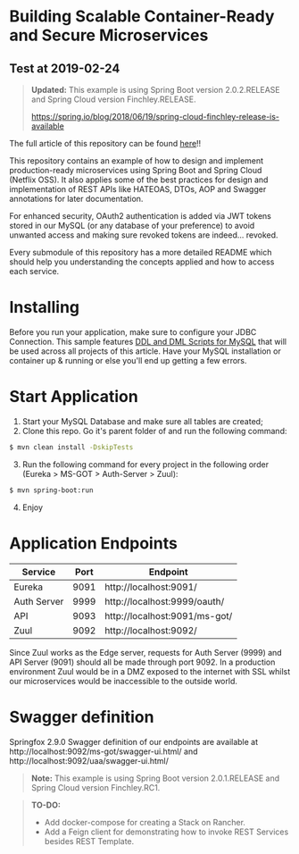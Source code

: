 # Building Scalable Container-Ready and Secure Microservices

## Test at 2019-02-24

> **Updated:**
> This example is using Spring Boot version 2.0.2.RELEASE and Spring Cloud version Finchley.RELEASE.
>
> https://spring.io/blog/2018/06/19/spring-cloud-finchley-release-is-available
>


The full article of this repository can be found [here][article]!!

This repository contains an example of how to design and implement production-ready microservices using Spring Boot and Spring Cloud (Netflix OSS). It also applies some of the best practices for design and implementation of REST APIs like HATEOAS, DTOs, AOP and Swagger annotations for later documentation.

For enhanced security, OAuth2 authentication is added via JWT tokens stored in our MySQL (or any database of your preference) to avoid unwanted access and making sure revoked tokens are indeed... revoked.

Every submodule of this repository has a more detailed README which should help you understanding the concepts applied and how to access each service.

# Installing 

Before you run your application, make sure to configure your JDBC Connection. This sample features [DDL and DML Scripts for MySQL][scripts] that will be used across all projects of this article. Have your MySQL installation or container up & running or else you'll end up getting a few errors. 


# Start Application

1. Start your MySQL Database and make sure all tables are created;
2. Clone this repo. Go it's parent folder of and run the following command:
```sh
$ mvn clean install -DskipTests
```
3. Run the following command for every project in the following order (Eureka > MS-GOT > Auth-Server > Zuul):
```sh
$ mvn spring-boot:run
```
4. Enjoy

# Application Endpoints

| Service | Port | Endpoint |
| ------ | ------ | ------ |
| Eureka | 9091 | http://localhost:9091/
| Auth Server | 9999 | http://localhost:9999/oauth/<resource>
| API | 9093 | http://localhost:9091/ms-got/<resource>
| Zuul | 9092 | http://localhost:9092/<resource>

Since Zuul works as the Edge server, requests for Auth Server (9999) and API Server (9091) should all be made through port 9092. In a production environment Zuul would be in a DMZ exposed to the internet with SSL whilst our microservices would be inaccessible to the outside world. 

# Swagger definition
Springfox 2.9.0 Swagger definition of our endpoints are available at http://localhost:9092/ms-got/swagger-ui.html/ and http://localhost:9092/uaa/swagger-ui.html/


> **Note:**
> This example is using Spring Boot version 2.0.1.RELEASE and Spring Cloud version Finchley.RC1.

> **TO-DO:**
> - Add docker-compose for creating a Stack on Rancher.
> - Add a Feign client for demonstrating how to invoke REST Services besides REST Template.

[scripts]: <https://github.com/enr1c091/microservices-oauth/blob/master/docker-compose/mysql/scripts/oauth2.sql>
[article]: <https://dzone.com/articles/building-scalable-container-ready-and-secure-micro>
